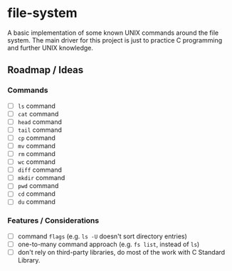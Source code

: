 # file-system

A basic implementation of some known UNIX commands around the file system. The main driver for this project is just to practice C programming and further UNIX knowledge.

## Roadmap / Ideas

### Commands
- [ ] `ls` command
- [ ] `cat` command
- [ ] `head` command
- [ ] `tail` command
- [ ] `cp` command
- [ ] `mv` command
- [ ] `rm` command
- [ ] `wc` command
- [ ] `diff` command
- [ ] `mkdir` command
- [ ] `pwd` command
- [ ] `cd` command
- [ ] `du` command

### Features / Considerations
- [ ] command `flags` (e.g. `ls -U` doesn't sort directory entries)
- [ ] one-to-many command approach (e.g. `fs list`, instead of `ls`)
- [ ] don't rely on third-party libraries, do most of the work with C Standard Library.
